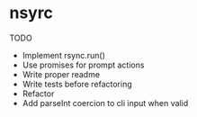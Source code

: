 nsyrc
=====


TODO

* Implement rsync.run()
* Use promises for prompt actions
* Write proper readme
* Write tests before refactoring
* Refactor
* Add parseInt coercion to cli input when valid